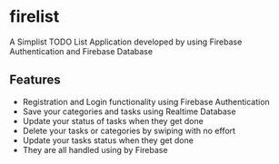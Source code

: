 # firelist

A Simplist TODO List Application developed by using Firebase Authentication and Firebase Database

## Features 

* Registration and Login functionality using Firebase Authentication
* Save your categories and tasks using Realtime Database
* Update your status of tasks when they get done
* Delete your tasks or categories by swiping with no effort
* Update your tasks status when they get done
* They are all handled using by Firebase
